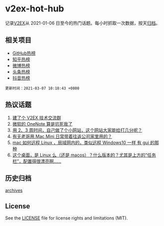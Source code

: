 # v2ex-hot-hub

 记录[V2EX](https://www.v2ex.com/)从 2021-01-06 日至今的热门话题。每小时抓取一次数据，按天[归档](archives)。
 
 ## 相关项目

- [GitHub热榜](https://github.com/snaildev/github-hot-hub)
- [知乎热榜](https://github.com/snaildev/zhihu-hot-hub)
- [微博热榜](https://github.com/snaildev/weibo-hot-hub)
- [头条热榜](https://github.com/snaildev/toutiao-hot-hub)
- [抖音热榜](https://github.com/snaildev/douyin-hot-hub)


 `更新时间：2021-03-07 10:18:43 +0800`

## 热议话题

1. [建了个 V2EX 技术交流群](https://www.v2ex.com/t/759056)
1. [微软的 OneNote 算是坑死我了](https://www.v2ex.com/t/759157)
1. [用 2、3 周时间，自己做了个小网站，这个网站大家能给打几分呢？](https://www.v2ex.com/t/759079)
1. [有无老哥用 Mac Mini 日常带着往返公司家里用的？](https://www.v2ex.com/t/759007)
1. [mac 如何远程 Linux ，局域网内的，类似远程 Windows10 一样 有 gui 的那种](https://www.v2ex.com/t/759026)
1. [这个桌面，是 Linux 么（还是 macos）？什么版本的？尤其是上方的“任务栏”，配置得很漂亮啊......](https://www.v2ex.com/t/759084)

## 历史归档

[archives](archives)

## License

See the [LICENSE](LICENSE) file for license rights and limitations (MIT).
